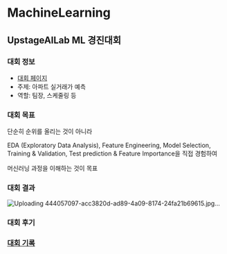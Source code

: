 # MachineLearning

## UpstageAILab ML 경진대회

### 대회 정보

 - [대회 페이지](https://stages.ai/en/competitions/355/overview/description)
 - 주제: 아파트 실거래가 예측
 - 역할: 팀장, 스케줄링 등

### 대회 목표
단순히 순위를 올리는 것이 아니라

EDA (Exploratory Data Analysis), Feature Engineering, Model Selection, Training & Validation, Test prediction & Feature Importance을 직접 경험하여

머신러닝 과정을 이해하는 것이 목표

### 대회 결과
![Uploading 444057097-acc3820d-ad89-4a09-8174-24fa21b69615.jpg…]()

### 대회 후기

### [대회 기록](./UpstageAILab_Competition)
